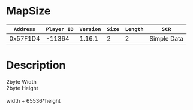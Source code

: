# MapSize

| `Address` | `Player ID` | `Version` | `Size` | `Length` | `SCR` |
| ---------- | ----------- | --------- | ------ | -------- | ---- |
| 0x57F1D4 | -11364 | 1.16.1 | 2 | 2 | Simple Data |

# Description

2byte Width<br>2byte Height<br><br>width + 65536*height